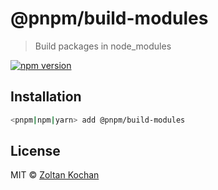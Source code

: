 # @pnpm/build-modules

> Build packages in node_modules

<!--@shields('npm')-->
[![npm version](https://img.shields.io/npm/v/@pnpm/build-modules.svg)](https://www.npmjs.com/package/@pnpm/build-modules)
<!--/@-->

## Installation

```sh
<pnpm|npm|yarn> add @pnpm/build-modules
```

## License

MIT © [Zoltan Kochan](https://www.kochan.io/)
